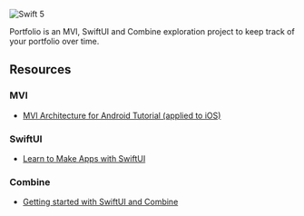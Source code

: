 ![Swift 5](https://img.shields.io/badge/Swift-5-orange.svg)

Portfolio is an MVI, SwiftUI and Combine exploration project to keep track of your portfolio over time.

## Resources

### MVI

- [MVI Architecture for Android Tutorial (applied to iOS)](https://flutter.io/docs/get-started/codelab)

### SwiftUI

- [Learn to Make Apps with SwiftUI](https://developer.apple.com/tutorials/swiftui/tutorials)

### Combine

- [Getting started with SwiftUI and Combine](https://dev.to/kevinmaarek/getting-started-with-swiftui-and-combine-dd8)
